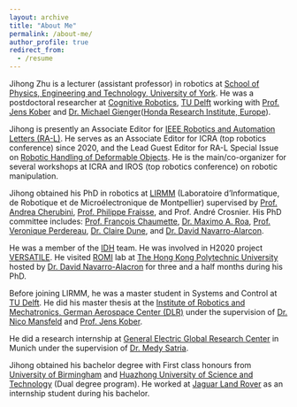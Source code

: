 ```yaml
---
layout: archive
title: "About Me"
permalink: /about-me/
author_profile: true
redirect_from:
  - /resume
---
```

Jihong Zhu is a lecturer (assistant professor) in robotics at [School of Physics, Engineering and Technology, University of York](https://www.york.ac.uk/physics-engineering-technology/). He was a postdoctoral researcher at [Cognitive Robotics](https://www.tudelft.nl/en/3me/about/departments/cognitive-robotics-cor/), [TU Delft](https://www.tudelft.nl/en) working with [Prof. Jens Kober](http://www.jenskober.de/) and [Dr. Michael Gienger](https://scholar.google.de/citations?user=oU2jyxMAAAAJ&hl=en)([Honda Research Institute, Europe](https://www.honda-ri.de/)).

Jihong is presently an Associate Editor for [IEEE Robotics and Automation Letters (RA-L)](https://www.ieee-ras.org/publications/ra-l). He serves as an Associate Editor for ICRA (top robotics conference) since 2020, and the Lead Guest Editor for RA-L Special Issue on [Robotic Handling of Deformable Objects](https://www.ieee-ras.org/publications/ra-l/special-issues/cfp-robotic-handling-of-deformable-objects). He is the main/co-organizer for several workshops at ICRA and IROS (top robotics conference) on robotic manipulation.

Jihong obtained his PhD in robotics at [LIRMM](http://www.lirmm.fr/) (Laboratoire d’Informatique, de Robotique et de Microélectronique de Montpellier) supervised by [Prof. Andrea Cherubini](http://www.lirmm.fr/lirmm_eng/users/utilisateurs-lirmm/andrea-cherubini), [Prof. Philippe Fraisse](http://janela2.lirmm.fr/~fraisse/home), and Prof. André Crosnier. His PhD committee includes: [Prof. François Chaumette](https://team.inria.fr/rainbow/team/francois-chaumette/), [Dr. Maximo A. Roa](https://rmc.dlr.de/rm/de/staff/maximo.roa/), [Prof. Veronique Perdereau](http://www.isir.upmc.fr/index.php?op=view_profil&lang=en&id=185), [Dr. Claire Dune](http://cosmer.univ-tln.fr/en/claire-dune-2/), and [Dr. David Navarro-Alarcon](https://www.polyu.edu.hk/me/david/).

He was a member of the [IDH](http://www.lirmm.fr/lirmm_eng/research/equipes/idh) team. He was involved in H2020 project [VERSATILE](https://versatile-project.eu/). He visited [ROMI](https://www.romi-lab.org/) lab at [The Hong Kong Polytechnic University](https://www.polyu.edu.hk/web/en/home/index.html) hosted by [Dr. David Navarro-Alacron](https://www.polyu.edu.hk/me/david/) for three and a half months during his PhD.

Before joining LIRMM, he was a master student in Systems and Control at [TU Delft](https://www.tudelft.nl/en/). He did his master thesis at the [Institute of Robotics and Mechatronics, German Aerospace Center (DLR)](https://www.dlr.de/rm/en/) under the supervision of [Dr. Nico Mansfeld](https://rmc.dlr.de/rm/de/staff/nico.mansfeld/) and [Prof. Jens Kober](http://www.jenskober.de/).

He did a research internship at [General Electric Global Research Center](https://www.ge.com/research/) in Munich under the supervision of [Dr. Medy Satria](https://www.linkedin.com/in/medy-satria-3090ba4/?originalSubdomain=de).

Jihong obtained his bachelor degree with First class honours from [University of Birmingham](https://www.birmingham.ac.uk/) and [Huazhong University of Science and Technology](http://english.hust.edu.cn/) (Dual degree program). He worked at [Jaguar Land Rover](https://www.jaguarlandrover.com/) as an internship student during his bachelor.
